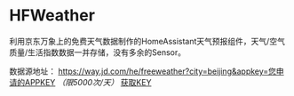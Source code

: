 # HFWeather
利用京东万象上的免费天气数据制作的HomeAssistant天气预报组件，天气/空气质量/生活指数数据一并存储，没有多余的Sensor。

数据源地址： https://way.jd.com/he/freeweather?city=beijing&appkey=您申请的APPKEY *（限5000次/天）* [获取KEY](https://uc.jdcloud.com/login?returnUrl=https%3A%2F%2Fwx.jdcloud.com%2Fmarket%2Fapi%2F10610)
